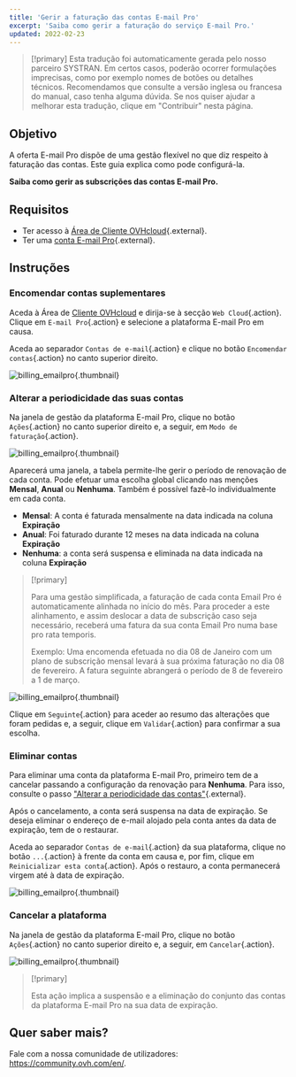 ```yaml
---
title: 'Gerir a faturação das contas E-mail Pro'
excerpt: 'Saiba como gerir a faturação do serviço E-mail Pro.'
updated: 2022-02-23
---
```


> [!primary]
> Esta tradução foi automaticamente gerada pelo nosso parceiro SYSTRAN. Em certos casos, poderão ocorrer formulações imprecisas, como por exemplo nomes de botões ou detalhes técnicos. Recomendamos que consulte a versão inglesa ou francesa do manual, caso tenha alguma dúvida. Se nos quiser ajudar a melhorar esta tradução, clique em "Contribuir" nesta página.
>

## Objetivo

A oferta E-mail Pro dispõe de uma gestão flexível no que diz respeito à faturação das contas. Este guia explica como pode configurá-la.

**Saiba como gerir as subscrições das contas E-mail Pro.**

## Requisitos

- Ter acesso à [Área de Cliente OVHcloud](https://www.ovh.com/auth/?action=gotomanager&from=https://www.ovh.pt/&ovhSubsidiary=pt){.external}.
- Ter uma [conta E-mail Pro](https://www.ovhcloud.com/pt/emails/email-pro/){.external}.

## Instruções

### Encomendar contas suplementares

Aceda à Área de [Cliente OVHcloud](https://www.ovh.com/auth/?action=gotomanager&from=https://www.ovh.pt/&ovhSubsidiary=pt) e dirija-se à secção `Web Cloud`{.action}. Clique em `E-mail Pro`{.action} e selecione a plataforma E-mail Pro em causa.

Aceda ao separador `Contas de e-mail`{.action} e clique no botão `Encomendar contas`{.action} no canto superior direito.

![billing_emailpro](images/billing-emailpro-01.png){.thumbnail}

### Alterar a periodicidade das suas contas <a name="periodicity"></a>

Na janela de gestão da plataforma E-mail Pro, clique no botão `Ações`{.action} no canto superior direito e, a seguir, em `Modo de faturação`{.action}. 

![billing_emailpro](images/billing-emailpro-02.png){.thumbnail}

Aparecerá uma janela, a tabela permite-lhe gerir o período de renovação de cada conta. Pode efetuar uma escolha global clicando nas menções **Mensal**, **Anual** ou **Nenhuma**. Também é possível fazê-lo individualmente em cada conta.

- **Mensal**: A conta é faturada mensalmente na data indicada na coluna **Expiração**
- **Anual**: Foi faturado durante 12 meses na data indicada na coluna **Expiração**
- **Nenhuma**: a conta será suspensa e eliminada na data indicada na coluna **Expiração**

> [!primary]
>
> Para uma gestão simplificada, a faturação de cada conta Email Pro é automaticamente alinhada no início do mês. Para proceder a este alinhamento, e assim deslocar a data de subscrição caso seja necessário, receberá uma fatura da sua conta Email Pro numa base pro rata temporis.
>
>Exemplo: Uma encomenda efetuada no dia 08 de Janeiro com um plano de subscrição mensal levará à sua próxima faturação no dia 08 de fevereiro. A fatura seguinte abrangerá o período de 8 de fevereiro a 1 de março.

![billing_emailpro](images/billing-emailpro-03.png){.thumbnail}

Clique em `Seguinte`{.action} para aceder ao resumo das alterações que foram pedidas e, a seguir, clique em `Validar`{.action} para confirmar a sua escolha.

### Eliminar contas

Para eliminar uma conta da plataforma E-mail Pro, primeiro tem de a cancelar passando a configuração da renovação para **Nenhuma**. Para isso, consulte o passo ["Alterar a periodicidade das contas"](#periodicity){.external}.

Após o cancelamento, a conta será suspensa na data de expiração. Se deseja eliminar o endereço de e-mail alojado pela conta antes da data de expiração, tem de o restaurar.

Aceda ao separador `Contas de e-mail`{.action} da sua plataforma, clique no botão `...`{.action} à frente da conta em causa e, por fim, clique em `Reinicializar esta conta`{.action}. Após o restauro, a conta permanecerá virgem até à data de expiração.

![billing_emailpro](images/billing-emailpro-04.png){.thumbnail}

### Cancelar a plataforma

Na janela de gestão da plataforma E-mail Pro, clique no botão `Ações`{.action} no canto superior direito e, a seguir, em `Cancelar`{.action}. 

![billing_emailpro](images/billing-emailpro-05.png){.thumbnail}

> [!primary]
>
> Esta ação implica a suspensão e a eliminação do conjunto das contas da plataforma E-mail Pro na sua data de expiração.

## Quer saber mais?
 
Fale com a nossa comunidade de utilizadores: <https://community.ovh.com/en/>.
